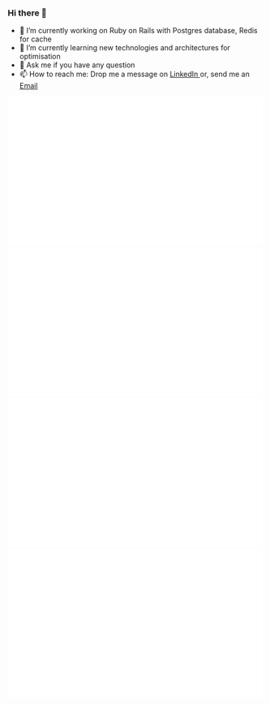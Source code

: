 ### Hi there 👋

- 🔭 I’m currently working on Ruby on Rails with Postgres database, Redis for cache
- 🌱 I’m currently learning new technologies and architectures for optimisation
- 💬 Ask me if you have any question
- 📫 How to reach me: Drop me a message on <a href="https://www.linkedin.com/in/ahteshamtariq/">
  LinkedIn
  </a> or, send me an <a href="mailto:ahtesham068@gmail.com"> Email </a>

![](https://raw.githubusercontent.com/ahteshamtariq/github-stats/master/generated/overview.svg#gh-dark-mode-only)
![](https://raw.githubusercontent.com/ahteshamtariq/github-stats/master/generated/overview.svg#gh-light-mode-only)
![](https://raw.githubusercontent.com/ahteshamtariq/github-stats/master/generated/languages.svg#gh-dark-mode-only)
![](https://raw.githubusercontent.com/ahteshamtariq/github-stats/master/generated/languages.svg#gh-light-mode-only)

<!--
**ahteshamtariq/ahteshamtariq** is a ✨ _special_ ✨ repository because its `README.md` (this file) appears on your GitHub profile.

Here are some ideas to get you started:

- 🔭 I’m currently working on ...
- 🌱 I’m currently learning ...
- 👯 I’m looking to collaborate on ...
- 🤔 I’m looking for help with ...
- 💬 Ask me about ...
- 📫 How to reach me: ...
- 😄 Pronouns: ...
- ⚡ Fun fact: ...
-->
